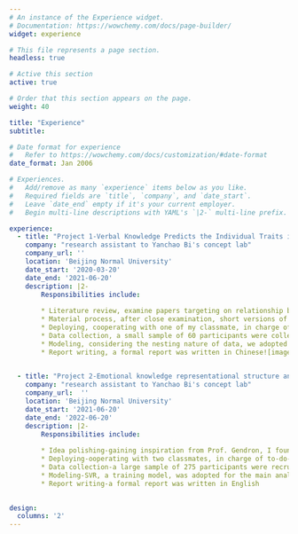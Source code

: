 ```yaml
---
# An instance of the Experience widget.
# Documentation: https://wowchemy.com/docs/page-builder/
widget: experience

# This file represents a page section.
headless: true

# Active this section
active: true

# Order that this section appears on the page.
weight: 40

title: "Experience"
subtitle: 

# Date format for experience
#   Refer to https://wowchemy.com/docs/customization/#date-format
date_format: Jan 2006

# Experiences.
#   Add/remove as many `experience` items below as you like.
#   Required fields are `title`, `company`, and `date_start`.
#   Leave `date_end` empty if it's your current employer.
#   Begin multi-line descriptions with YAML's `|2-` multi-line prefix.

experience:
  - title: "Project 1-Verbal Knowledge Predicts the Individual Traits in Sociality and Morality"
    company: "research assistant to Yanchao Bi's concept lab"
    company_url: ''
    location: 'Beijing Normal University'
    date_start: '2020-03-20'
    date_end: '2021-06-20'
    description: |2-
        Responsibilities include:
        
        * Literature review, examine papers targeting on relationship between language and non-verbal traits
        * Material process, after close examination, short versions of SVO - testing how prosocial one is, and moral dilemma questionnair were taken
        * Deploying, cooperating with one of my classmate, in charge of to-do-items distribution
        * Data collection, a small sample of 60 participants were collected via a face to face guidance
        * Modeling, considering the nesting nature of data, we adopted SVM and RSA for analysis
        * Report writing, a formal report was written in Chinese![image](https://user-images.githubusercontent.com/87709991/180811095-97e8d905-18e5-40b3-9822-288d1f12439f.png)

      
  - title: "Project 2-Emotional knowledge representational structure and its prediction of emotional well-being"
    company: "research assistant to Yanchao Bi's concept lab"
    company_url:  ''
    location: 'Beijing Normal University'
    date_start: '2021-06-20'
    date_end: '2022-06-20'
    description: |2-
        Responsibilities include:
        
        * Idea polishing-gaining inspiration from Prof. Gendron, I found the relationship between emotional semantic knowledge and well-being intriguing
        * Deploying-ooperating with two classmates, in charge of to-do-items distribution
        * Data collection-a large sample of 275 participants were recruited via online platform
        * Modeling-SVR, a training model, was adopted for the main analysis; we have also applied clustering, logical regression, and PCA to analyze
        * Report writing-a formal report was written in English
       

design:
  columns: '2'
---
```

